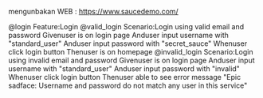 mengunbakan WEB : https://www.saucedemo.com/

@login
Feature:Login
@valid_login
Scenario:Login using valid email and password
Givenuser is on login page
Anduser input username with "standard_user"
Anduser input password with "secret_sauce"
Whenuser click login button
Thenuser is on homepage
@invalid_login
Scenario:Login using invalid email and password
Givenuser is on login page
Anduser input username with "standard_user"
Anduser input password with "invalid"
Whenuser click login button
Thenuser able to see error message "Epic sadface: Username and password do not match any user in this service"
